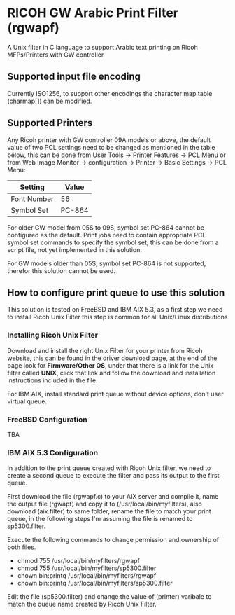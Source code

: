 # RICOH GW Arabic Print Filter (rgwapf)

A Unix filter in C language to support Arabic text printing on Ricoh MFPs/Printers with GW controller
## Supported input file encoding
Currently ISO1256, to support other encodings the character map table (charmap[]) can be modified.
## Supported Printers
Any Ricoh printer with GW controller 09A models or above, the default value of two PCL settings need to be changed as mentioned in the table below, this can be done from User Tools -> Printer Features -> PCL Menu or from Web Image Monitor -> configuration -> Printer -> Basic Settings -> PCL Menu:
  <table class="table table-bordered table-striped">
      <thead>
          <tr>
              <th style="">Setting</th>
              <th style="">Value</th>
          </tr>
      </thead>
      <tbody>
      <tr valign="top"><td>Font Number</td><td valign="top">56</td></tr>
      <tr valign="top"><td>Symbol Set</td><td valign="top">PC-864</td></tr></tbody></table>
<p>For older GW model from 05S to 09S, symbol set PC-864 cannot be configured as the default. Print jobs need to contain appropriate PCL symbol set commands to specify the symbol set, this can be done from a script file, not yet implemented in this solution. </p>
<p>For GW models older than 05S, symbol set PC-864 is not supported, therefor this solution cannot be used.
<h2>How to configure print queue to use this solution</h2>
This solution is tested on FreeBSD and IBM AIX 5.3, as a first step we need to install Ricoh Unix Filter this step is common for all Unix/Linux distributions
<h3>Installing Ricoh Unix Filter</h3>
<p>Download and install the right Unix Filter for your printer from Ricoh website, this can be found in the driver download page, at the end of the page look for <span style="font-weight:bold">Firmware/Other OS</span>, under that there is a link for the Unix filter called <span style="font-weight:bold">UNIX</span>, click that link and follow the download and installation instructions included in the file.</p>
<p>For IBM AIX, install standard print queue without device options, don't user virtual queue.</p>
<h3>FreeBSD Configuration</h3>
TBA
<h3>IBM AIX 5.3 Configuration</h3>
<p>In addition to the print queue created with Ricoh Unix filter, we need to create a second queue to execute the filter and pass its output to the first queue.</p>
<p>First download the file (rgwapf.c) to your AIX server and compile it, name the output file (rgwapf) and copy it to (/usr/local/bin/myfilters), also download (aix.filter) to same folder, rename the file to match your print queue, in the following steps I'm assuming the file is renamed to sp5300.filter.</p>
<p>Execute the following commands to change permission and ownership of both files.</p>
<ul>
<li>chmod 755 /usr/local/bin/myfilters/rgwapf</li>
<li>chmod 755 /usr/local/bin/myfilters/sp5300.filter</li>
<li>chown bin:printq /usr/local/bin/myfilters/rgwapf</li>
<li>chown bin:printq /usr/local/bin/myfilters/sp5300.filter</li>
</ul>
<p>Edit the file (sp5300.filter) and change the value of (printer) varibale to match the queue name created by Ricoh Unix Filter.</p>

